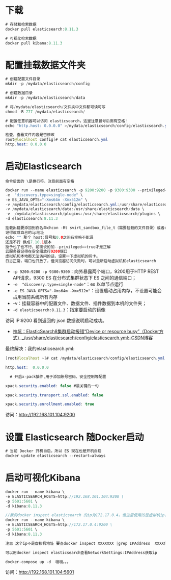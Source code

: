 # 下载
```java
# 存储和检索数据
docker pull elasticsearch:8.11.3

# 可视化检索数据
docker pull kibana:8.11.3
```

# 配置挂载数据文件夹
```java
# 创建配置文件目录
mkdir -p /mydata/elasticsearch/config

# 创建数据目录
mkdir -p /mydata/elasticsearch/data

# 将/mydata/elasticsearch/文件夹中文件都可读可写
chmod -R 777 /mydata/elasticsearch/

# 配置任意机器可以访问 elasticsearch，这里注意冒号后面有空格！
echo "http.host: 0.0.0.0" >/mydata/elasticsearch/config/elasticsearch.yml

检查，查看文件内容是否修改
root@localhost config]# cat elasticsearch.yml 
http.host: 0.0.0.0
```

# 启动Elasticsearch
	命令后面的 \是换行符，注意前面有空格
```java
docker run --name elasticsearch -p 9200:9200 -p 9300:9300 --privileged=true \
-e  "discovery.type=single-node" \
-e ES_JAVA_OPTS="-Xms64m -Xmx512m" \
-v /mydata/elasticsearch/config/elasticsearch.yml:/usr/share/elasticsearch/config/elasticsearch.yml \
-v /mydata/elasticsearch/data:/usr/share/elasticsearch/data \
-v  /mydata/elasticsearch/plugins:/usr/share/elasticsearch/plugins \
-d elasticsearch:8.11.3

挂载出错要添加到白名单chcon -Rt svirt_sandbox_file_t（需要挂载的文件目录）或者chmod -R 777 /mydata/elasticsearch/ 保证权限
记得改成自己的ip地址
echo "" 那个 host:冒号和0.0之间有空格不能漏
还是不行 换成7.10.1版本
授予也了也不行，前面说的加--privileged==true才是正解
云服务器记得在安全组放行9200端口
虚拟机和本地都无法访问的话，设置一下虚拟机的网卡。
日志正常，端口也开放了，但浏览器访问失败时，可以重新启动虚拟机和elasticsearch
```

- `-p 9200:9200 -p 9300:9300`：向外暴露两个端口，9200用于HTTP REST API请求，9300 ES 在分布式集群状态下 ES 之间的通信端口；
- `-e  "discovery.type=single-node"`：es 以单节点运行
- `-e ES_JAVA_OPTS="-Xms64m -Xmx512m"`：设置启动占用内存，不设置可能会占用当前系统所有内存
- -v：挂载容器中的配置文件、数据文件、插件数据到本机的文件夹；
- `-d elasticsearch:8.11.3`：指定要启动的镜像

访问 IP:9200 看到返回的 json 数据说明启动成功。

- [神坑：ElasticSearch8集群启动报错“Device or resource busy”（Docker方式）_/usr/share/elasticsearch/config/elasticsearch.yml:-CSDN博客](https://blog.csdn.net/tiancao222/article/details/131469295)

最终解决：我的elasticsearch.yml:
```java
[root@localhost ~]# cat /mydata/elasticsearch/config/elasticsearch.yml

http.host:  0.0.0.0

  # 开启x-pack插件,用于添加账号密码、安全控制等配置

xpack.security.enabled: false #最关键的一句

xpack.security.transport.ssl.enabled: false

xpack.security.enrollment.enabled: true
```

访问：http://192.168.101.104:9200
# 设置 Elasticsearch 随Docker启动
```java
# 当前 Docker 开机自启，所以 ES 现在也是开机自启
docker update elasticsearch --restart=always
```


# 启动可视化Kibana
```java
docker run --name kibana \
-e ELASTICSEARCH_HOSTS=http://192.168.101.104:9200 \
-p 5601:5601 \
-d kibana:8.11.3

//我的docker inspect elasticsearch 的ip为172.17.0.4，但这里使用的是虚拟机ip，可以访问成功
docker run --name kibana \
-e ELASTICSEARCH_HOSTS=http://172.17.0.4:9200 \
-p 5601:5601 \
-d kibana:8.11.3

注意 这个ip不是虚拟机地址 要查docker inspect XXXXXXX |grep IPAddress  XXXX代表的是elastic的容器id

可以用docker inspect elasticsearch查看NetworkSettings:IPAddress获取ip

docker-compose up -d  嗖嗖。。。
```

访问：http://192.168.101.104:5601